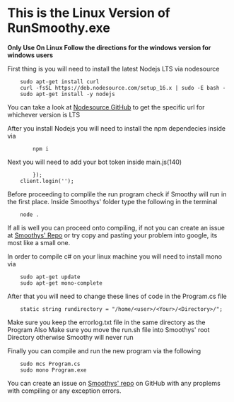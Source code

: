 # This is the Linux Version of RunSmoothy.exe 

**Only Use On Linux Follow the directions for the windows version for windows users**

First thing is you will need to install the latest Nodejs LTS via nodesource
```
    sudo apt-get install curl
    curl -fsSL https://deb.nodesource.com/setup_16.x | sudo -E bash -
    sudo apt-get install -y nodejs
```
You can take a look at [Nodesource GitHub](https://github.com/nodesource/distributions#deb) to get the specific url for whichever version is LTS

After you install Nodejs you will need to install the npm dependecies inside via 
```
        npm i
```
Next you will need to add your bot token inside main.js(140)
```
        }); 
    client.login(''); 
```
Before proceeding to complile the run program check if Smoothy will run in the first place. Inside Smoothys' folder type the following in the terminal
```
    node .
```
If all is well you can proceed onto compiling, if not you can create an issue at [Smoothys' Repo](https://github.com/y0Phoenix/Smoothy) or try copy and pasting your problem into google, its most like a small one.

In order to compile c# on your linux machine you will need to install mono via
```
    sudo apt-get update
    sudo apt-get mono-complete
```

After that you will need to change these lines of code in the Program.cs file
```
    static string rundirectory = "/home/<user>/<Your>/<Directory>/";
```
Make sure you keep the errorlog.txt file in the same directory as the Program
Also Make sure you move the run.sh file into Smoothys' root Directory otherwise Smoothy will never run

Finally you can compile and run the new program via the following
```
    sudo mcs Program.cs
    sudo mono Program.exe
```

You can create an issue on [Smoothys' repo](https://github.com/y0Phoenix/Smoothy) on GitHub with any proplems with compiling or any exception errors. 